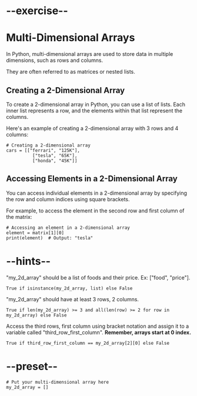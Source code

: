 # --exercise--

# Multi-Dimensional Arrays

In Python, multi-dimensional arrays are used to store data in multiple dimensions, such as rows and columns. 

They are often referred to as matrices or nested lists.

## Creating a 2-Dimensional Array

To create a 2-dimensional array in Python, you can use a list of lists. Each inner list represents a row, and the elements within that list represent the columns.

Here's an example of creating a 2-dimensional array with 3 rows and 4 columns:

```
# Creating a 2-dimensional array
cars = [["ferrari", "125K"],
          ["tesla", "65K"],
          ["honda", "45K"]]
```

## Accessing Elements in a 2-Dimensional Array

You can access individual elements in a 2-dimensional array by specifying the row and column indices using square brackets.

For example, to access the element in the second row and first column of the matrix:

```
# Accessing an element in a 2-dimensional array
element = matrix[1][0]
print(element)  # Output: "tesla"
```

# --hints--

"my_2d_array" should be a list of foods and their price. Ex: ["food", "price"].

```
True if isinstance(my_2d_array, list) else False
```

"my_2d_array" should have at least 3 rows, 2 columns.

```
True if len(my_2d_array) >= 3 and all(len(row) >= 2 for row in my_2d_array) else False
```

Access the third rows, first column using bracket notation and assign it to a variable called "third_row_first_column". **Remember, arrays start at 0 index.**

```
True if third_row_first_column == my_2d_array[2][0] else False
```

# --preset--

```
# Put your multi-dimensional array here
my_2d_array = []
```